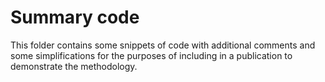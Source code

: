 # Summary code

This folder contains some snippets of code with additional comments and some simplifications for the purposes of including in a publication to demonstrate the methodology.